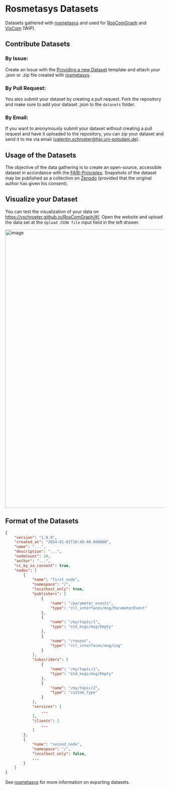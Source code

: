 # Rosmetasys Datasets
Datasets gathered with [rosmetasys](https://github.com/vschroeter/rosmetasys) and used for [RosComGraph](https://vschroeter.github.io/RosComGraph/#/) and [VisCom](https://github.com/vschroeter/viscom) (WiP).

## Contribute Datasets

### **By Issue:**
Create an Issue with the [Providing a new Dataset](https://github.com/vschroeter/rosmetasys-datasets/issues/new?assignees=vschroeter&labels=dataset&projects=&template=providing-a-new-dataset-.md&title=%5BDATASET%5D+New+dataset) template and attach your .json or .zip file created with [rosmetasys](https://github.com/vschroeter/rosmetasys).

### **By Pull Request:**
You also submit your dataset by creating a pull request. 
Fork the repository and make sure to add your dataset .json to the `datasets` folder.

### **By Email:**
If you want to anonymously submit your dataset without creating a pull request and have it uploaded to the repository, you can zip your dataset and send it to me via email (valentin.schroeter@hpi.uni-potsdam.de). 

## Usage of the Datasets

The objective of the data gathering is to create an open-source, accessible dataset in accordance with the [FAIR-Principles](https://www.go-fair.org/fair-principles/). 
Snapshots of the dataset may be published as a collection on [Zenodo](https://zenodo.org/) (provided that the original author has given his consent).

## Visualize your Dataset

You can test the visualization of your data on https://vschroeter.github.io/RosComGraph/#/.
Open the website and upload the data set at the `Upload JSON file` input field in the left drawer.

<img width="881" alt="image" src="https://github.com/user-attachments/assets/e6a3b8ba-3035-49d2-b3c9-00651f907a43">


## Format of the Datasets

```json
{
    "version": "1.0.0",
    "created_at": "2024-01-01T10:40:40.000000",
    "name": "...",
    "description": "...",
    "nodeCount": 20,
    "author": "...",
    "cc_by_sa_consent": true,
    "nodes": [
        {
            "name": "first_node",
            "namespace": "/",
            "localhost_only": true,
            "publishers": [
                {
                    "name": "/parameter_events",
                    "type": "rcl_interfaces/msg/ParameterEvent"
                },
                {
                    "name": "/my/topic/1",
                    "type": "std_msgs/msg/Empty"
                },
                {
                    "name": "/rosout",
                    "type": "rcl_interfaces/msg/Log"
                }
            ],
            "subscribers": [
                {
                    "name": "/my/topic/1",
                    "type": "std_msgs/msg/Empty"
                },
                {
                    "name": "/my/topic/2",
                    "type": "custom_type"
                }
            ],
            "services": [
                ...
            ],
            "clients": [
                ...
            ]
        },
        {
            "name": "second_node",
            "namespace": "/",
            "localhost_only": false,
            ...
        }
    ]
}

```

See [rosmetasys](https://github.com/vschroeter/rosmetasys) for more information on exporting datasets.
